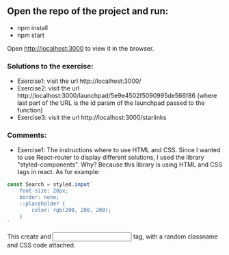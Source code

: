 ## Open the repo of the project and run:

- npm install
- npm start

Open [http://localhost:3000](http://localhost:3000) to view it in the browser.

### Solutions to the exercise:

- Exercise1: visit the url http://localhost:3000/
- Exercise2: visit the url http://localhost:3000/launchpad/5e9e4502f5090995de566f86 (where last part of the URL is the id param of the launchpad passed to the function)
- Exercise3: visit the url http://localhost:3000/starlinks

### Comments:

- Exercise1: The instructions where to use HTML and CSS. Since I wanted to use React-router to display different solutions, I used the library "styled-components". Why? Because this library is using HTML and CSS tags in react. As for example: 

``` jsx
const Search = styled.input`
    font-size: 20px;
    border: none;
    ::placeholder {
        color: rgb(200, 200, 200);
    }
`
```

This create and <input> tag, with a random classname and CSS code attached. 

